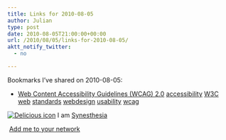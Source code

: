 ```yaml
---
title: Links for 2010-08-05
author: Julian
type: post
date: 2010-08-05T21:00:00+00:00
url: /2010/08/05/links-for-2010-08-05/
aktt_notify_twitter:
  - no

---
```

Bookmarks I&#8217;ve shared on 2010-08-05:

  * [Web Content Accessibility Guidelines (WCAG) 2.0][1] 
    [accessibility][2] [W3C][3] [web][4] [standards][5] [webdesign][6] [usability][7] [wcag][8] </li> </ul> 
    
    <p class="deliciouslink">
      <a href="https://del.icio.us/synesthesia" title="See all my bookmarks on del.icio.us"><img src="https://www.synesthesia.co.uk/images/deliciousicon.jpg" alt="Delicious icon" /></a>&nbsp;I am <a href="https://del.icio.us/synesthesia" title="See all my bookmarks on del.icio.us">Synesthesia</a>
    </p>
    
    <p class="deliciouslink">
      <a href="https://del.icio.us/network?add=synesthesia" title="Add me to your del.icio.us network"><img src="https://www.synesthesia.co.uk/images/add.gif" alt="" /></a>&nbsp;<a href="https://del.icio.us/network?add=synesthesia" title="Add me to your del.icio.us network">Add me to your network</a>
    </p>

 [1]: https://www.w3.org/TR/WCAG20/
 [2]: https://delicious.com/synesthesia/accessibility
 [3]: https://delicious.com/synesthesia/W3C
 [4]: https://delicious.com/synesthesia/web
 [5]: https://delicious.com/synesthesia/standards
 [6]: https://delicious.com/synesthesia/webdesign
 [7]: https://delicious.com/synesthesia/usability
 [8]: https://delicious.com/synesthesia/wcag